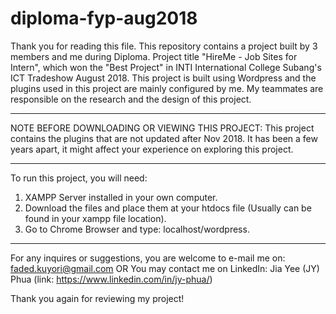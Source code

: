 # diploma-fyp-aug2018
Thank you for reading this file.
This repository contains a project built by 3 members and me during Diploma.
Project title "HireMe - Job Sites for Intern", which won the "Best Project" in INTI International College Subang's ICT Tradeshow August 2018.
This project is built using Wordpress and the plugins used in this project are mainly configured by me.
My teammates are responsible on the research and the design of this project.

-----------------------------------------------------------------------------------------------------------------------------------------------------

NOTE BEFORE DOWNLOADING OR VIEWING THIS PROJECT:
This project contains the plugins that are not updated after Nov 2018.
It has been a few years apart, it might affect your experience on exploring this project.

-----------------------------------------------------------------------------------------------------------------------------------------------------

To run this project, you will need:
1. XAMPP Server installed in your own computer.
2. Download the files and place them at your htdocs file (Usually can be found in your xampp file location).
3. Go to Chrome Browser and type: localhost/wordpress.

-----------------------------------------------------------------------------------------------------------------------------------------------------

For any inquires or suggestions, you are welcome to e-mail me on: faded.kuyori@gmail.com OR
You may contact me on LinkedIn: Jia Yee (JY) Phua (link: https://www.linkedin.com/in/jy-phua/)

Thank you again for reviewing my project!
